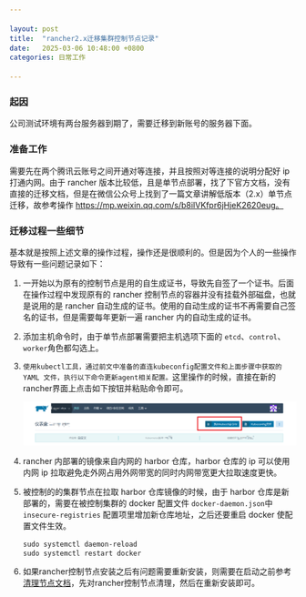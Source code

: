 ```yaml
---

layout: post
title:  "rancher2.x迁移集群控制节点记录"
date:   2025-03-06 10:48:00 +0800
categories: 日常工作

---
```


### 起因

公司测试环境有两台服务器到期了，需要迁移到新账号的服务器下面。

### 准备工作

需要先在两个腾讯云账号之间开通对等连接，并且按照对等连接的说明分配好 ip 打通内网。由于 rancher 版本比较低，且是单节点部署，找了下官方文档，没有直接的迁移文档，但是在微信公众号上找到了一篇文章讲解低版本（2.x）单节点迁移，故参考操作 https://mp.weixin.qq.com/s/b8iIVKfpr6jHjeK2620eug。

### 迁移过程一些细节

基本就是按照上述文章的操作过程，操作还是很顺利的。但是因为个人的一些操作导致有一些问题记录如下：

1. 一开始以为原有的控制节点是用的自生成证书，导致先自签了一个证书。后面在操作过程中发现原有的 rancher 控制节点的容器并没有挂载外部磁盘，也就是说用的是 rancher 自动生成的证书。使用的自动生成的证书不再需要自己签名的证书，但是需要每年更新一遍 rancher 内的自动生成的证书。

2. 添加主机命令时，由于单节点部署需要把主机选项下面的 `etcd`、`control`、`worker`角色都勾选上。

3. `使用kubectl工具，通过前文中准备的直连kubeconfig配置文件和上面步骤中获取的 YAML 文件，执行以下命令更新agent相关配置。`这里操作的时候，直接在新的rancher界面上点击如下按钮并粘贴命令即可。

   ![kubectl按钮位置](https://github.com/YYforymj/yyforymj.github.io/raw/main/pictures/2025-03-06-rancher迁移控制节点-执行kubectl命令按钮位置.png)

4. rancher 内部署的镜像来自内网的 harbor 仓库，harbor 仓库的 ip 可以使用内网 ip 拉取避免走外网占用外网带宽的同时内网带宽更大拉取速度更快。

5. 被控制的的集群节点在拉取 harbor 仓库镜像的时候，由于 harbor 仓库是新部署的，需要在被控制集群的 docker 配置文件 `docker-daemon.json`中 `insecure-registries` 配置项里增加新仓库地址，之后还要重启 docker 使配置文件生效。
   ``````
   sudo systemctl daemon-reload
   sudo systemctl restart docker
   ``````
7. 如果rancher控制节点安装之后有问题需要重新安装，则需要在启动之前参考 [清理节点文档](https://docs.rancher.cn/docs/rancher2.5/cluster-admin/cleaning-cluster-nodes/_index/)，先对rancher控制节点清理，然后在重新安装即可。
